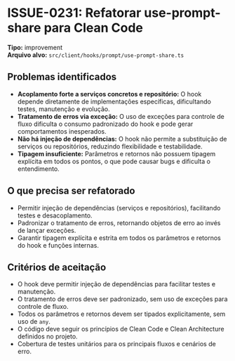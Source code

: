 # ISSUE-0231: Refatorar use-prompt-share para Clean Code

**Tipo:** improvement  
**Arquivo alvo:** `src/client/hooks/prompt/use-prompt-share.ts`

## Problemas identificados

- **Acoplamento forte a serviços concretos e repositório:** O hook depende diretamente de implementações específicas, dificultando testes, manutenção e evolução.
- **Tratamento de erros via exceção:** O uso de exceções para controle de fluxo dificulta o consumo padronizado do hook e pode gerar comportamentos inesperados.
- **Não há injeção de dependências:** O hook não permite a substituição de serviços ou repositórios, reduzindo flexibilidade e testabilidade.
- **Tipagem insuficiente:** Parâmetros e retornos não possuem tipagem explícita em todos os pontos, o que pode causar bugs e dificulta o entendimento.

## O que precisa ser refatorado

- Permitir injeção de dependências (serviços e repositórios), facilitando testes e desacoplamento.
- Padronizar o tratamento de erros, retornando objetos de erro ao invés de lançar exceções.
- Garantir tipagem explícita e estrita em todos os parâmetros e retornos do hook e funções internas.

## Critérios de aceitação

- O hook deve permitir injeção de dependências para facilitar testes e manutenção.
- O tratamento de erros deve ser padronizado, sem uso de exceções para controle de fluxo.
- Todos os parâmetros e retornos devem ser tipados explicitamente, sem uso de `any`.
- O código deve seguir os princípios de Clean Code e Clean Architecture definidos no projeto.
- Cobertura de testes unitários para os principais fluxos e cenários de erro.